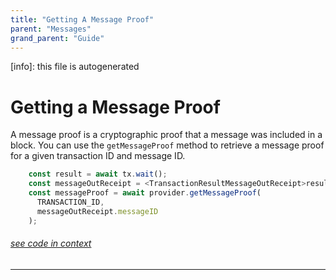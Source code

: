 ```yaml
---
title: "Getting A Message Proof"
parent: "Messages"
grand_parent: "Guide"
---
```


[info]: this file is autogenerated
# Getting a Message Proof

A message proof is a cryptographic proof that a message was included in a block. You can use the `getMessageProof` method to retrieve a message proof for a given transaction ID and message ID.


```typescript
    const result = await tx.wait();
    const messageOutReceipt = <TransactionResultMessageOutReceipt>result.receipts[0];
    const messageProof = await provider.getMessageProof(
      TRANSACTION_ID,
      messageOutReceipt.messageID
    );
```
###### [see code in context](https://github.com/FuelLabs/fuels-ts/blob/master/packages/wallet/src/transfer.test.ts#L169-L176)

---

